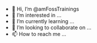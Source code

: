 - 👋 Hi, I’m @amFossTrainings
- 👀 I’m interested in ...
- 🌱 I’m currently learning ...
- 💞️ I’m looking to collaborate on ...
- 📫 How to reach me ...

<!---
amFossTrainings/amFossTrainings is a ✨ special ✨ repository because its `README.md` (this file) appears on your GitHub profile.
You can click the Preview link to take a look at your changes.
--->
